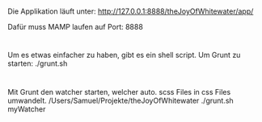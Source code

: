 #
Die Applikation läuft unter:
http://127.0.0.1:8888/theJoyOfWhitewater/app/

Dafür muss MAMP laufen auf Port: 8888


#
Um es etwas einfacher zu haben, gibt es ein shell script.
Um Grunt zu starten:
./grunt.sh


#
Mit Grunt den watcher starten, welcher auto. scss Files in css Files umwandelt.
/Users/Samuel/Projekte/theJoyOfWhitewater  ./grunt.sh myWatcher

